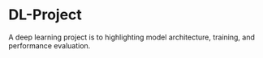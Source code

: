 # DL-Project
A deep learning project is to highlighting model architecture, training, and performance evaluation.
